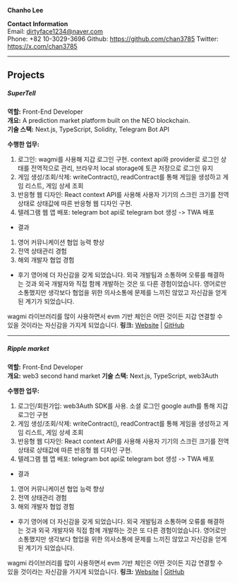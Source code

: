 **Chanho Lee**

**Contact Information**  
Email: dirtyface1234@naver.com  
Phone: +82 10-3029-3696
Github: https://github.com/chan3785
Twitter: https://x.com/chan3785

---
## **Projects**
##### SuperTell 
**역할:** Front-End Developer  
**개요:** A prediction market platform built on the NEO blockchain.  
**기술 스택:** Next.js, TypeScript, Solidity, Telegram Bot API  

**수행한 업무:**
1. 로그인: wagmi를 사용해 지갑 로그인 구현. context api와 provider로 로그인 상태를 전역적으로 관리, 브라우저 local storage에 토큰 저장으로 로그인 유지
2. 게임 생성/조회/삭제: writeContract(), readContract를 통해 게임을 생성하고 게임 리스트, 게임 상세 조회 
3. 반응형 웹 디자인: React context API를 사용해 사용자 기기의 스크린 크기를 전역 상태로 상태값에 따른 반응형 웹 디자인 구현.
4. 텔레그램 웹 앱 배포: telegram bot api로 telegram bot 생성 -> TWA 배포

- 결과
1. 영어 커뮤니케이션 협업 능력 향상
2. 전역 상태관리 경험
3. 해외 개발자 협업 경험

- 후기
영어에 더 자신감을 갖게 되었습니다.
외국 개발팀과 소통하며 오류를 해결하는 것과
외국 개발자와 직접 함께 개발하는 것은 또 다른 경험이었습니다.
영어로만 소통했지만 생각보다 협업을 위한 의사소통에 문제를 느끼진 않았고 자신감을 얻게 된 계기가 되었습니다. 

wagmi 라이브러리를 많이 사용하면서 evm 기반 체인은 어떤 것이든 지갑 연결할 수 있을 것이라는 자신감을 가지게 되었습니다.
**링크:** [Website](https://supertell.vercel.app) | [GitHub](https://github.com/chan3785/supertell.git)

---
##### Ripple market 
**역할:** Front-End Developer  
**개요:** web3 second hand market
**기술 스택:** Next.js, TypeScript, web3Auth

**수행한 업무:**
1. 로그인/회원가입: web3Auth SDK를 사용. 소셜 로그인 google auth를 통해 지갑 로그인 구현
2. 게임 생성/조회/삭제: writeContract(), readContract를 통해 게임을 생성하고 게임 리스트, 게임 상세 조회 
3. 반응형 웹 디자인: React context API를 사용해 사용자 기기의 스크린 크기를 전역 상태로 상태값에 따른 반응형 웹 디자인 구현.
4. 텔레그램 웹 앱 배포: telegram bot api로 telegram bot 생성 -> TWA 배포

- 결과
1. 영어 커뮤니케이션 협업 능력 향상
2. 전역 상태관리 경험
3. 해외 개발자 협업 경험

- 후기
영어에 더 자신감을 갖게 되었습니다.
외국 개발팀과 소통하며 오류를 해결하는 것과
외국 개발자와 직접 함께 개발하는 것은 또 다른 경험이었습니다.
영어로만 소통했지만 생각보다 협업을 위한 의사소통에 문제를 느끼진 않았고 자신감을 얻게 된 계기가 되었습니다. 

wagmi 라이브러리를 많이 사용하면서 evm 기반 체인은 어떤 것이든 지갑 연결할 수 있을 것이라는 자신감을 가지게 되었습니다.
**링크:** [Website](https://supertell.vercel.app) | [GitHub](https://github.com/chan3785/supertell.git)
